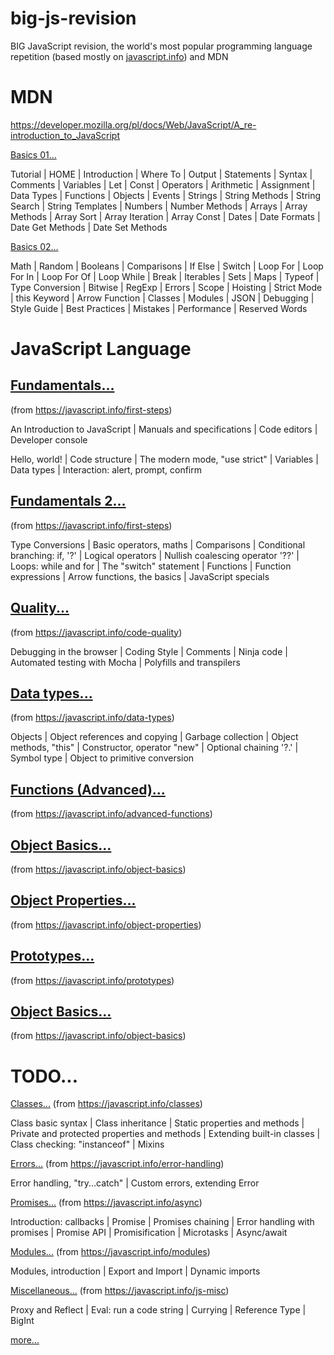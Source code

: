 # big-js-revision

BIG JavaScript revision, the world's most popular programming language repetition
(based mostly on <a href='https://javascript.info/'>javascript.info</a>) and MDN

# MDN

https://developer.mozilla.org/pl/docs/Web/JavaScript/A_re-introduction_to_JavaScript

<a href="./docs/basics01.md">Basics 01...</a><br/>

Tutorial | HOME | Introduction | Where To | Output | Statements | Syntax | Comments | Variables | Let | Const | Operators | Arithmetic | Assignment | Data Types | Functions | Objects | Events | Strings | String Methods | String Search | String Templates | Numbers | Number Methods | Arrays | Array Methods | Array Sort | Array Iteration | Array Const | Dates | Date Formats | Date Get Methods | Date Set Methods

<a href="./docs/basics02.md">Basics 02...</a><br/>

Math | Random | Booleans | Comparisons | If Else | Switch | Loop For | Loop For In | Loop For Of | Loop While | Break | Iterables | Sets | Maps | Typeof | Type Conversion | Bitwise | RegExp | Errors | Scope | Hoisting | Strict Mode | this Keyword | Arrow Function | Classes | Modules | JSON | Debugging | Style Guide | Best Practices | Mistakes | Performance | Reserved Words


# JavaScript Language

## <a href="./docs/jsFundamentals.md">Fundamentals...</a> 
(from https://javascript.info/first-steps)

An Introduction to JavaScript | Manuals and specifications | Code editors | Developer console

Hello, world! | Code structure | The modern mode, "use strict" | Variables | Data types | Interaction: alert, prompt, confirm

## <a href="./docs/jsFundamentals2.md">Fundamentals 2...</a> 
(from https://javascript.info/first-steps)


Type Conversions | Basic operators, maths | Comparisons | Conditional branching: if, '?' | Logical operators | Nullish coalescing operator '??' | Loops: while and for | The "switch" statement | Functions | Function expressions | Arrow functions, the basics | JavaScript specials

## <a href="./docs/jsQuality.md">Quality...</a> 
(from https://javascript.info/code-quality)

Debugging in the browser | Coding Style | Comments | Ninja code | Automated testing with Mocha | Polyfills and transpilers 

## <a href="./docs/jsDataTypes.md">Data types...</a> 
(from https://javascript.info/data-types)

Objects | Object references and copying | Garbage collection | Object methods, "this" | Constructor, operator "new" | Optional chaining '?.' | Symbol type | Object to primitive conversion

## <a href="./docs/jsAdvancedFunctions.md">Functions (Advanced)...</a> 
(from https://javascript.info/advanced-functions)

## <a href="./docs/jsObjectsBasic.md">Object Basics...</a> 
(from https://javascript.info/object-basics)

## <a href="./docs/jsObjectsProperties.md">Object Properties...</a> 
(from https://javascript.info/object-properties)

## <a href="./docs/jsPrototypes.md">Prototypes...</a> 
(from https://javascript.info/prototypes)

## <a href="./docs/jsObjectsBasic.md">Object Basics...</a> 
(from https://javascript.info/object-basics)

# TODO...

<a href="./docs/classes.md">Classes...</a> (from https://javascript.info/classes)

Class basic syntax | Class inheritance | Static properties and methods | Private and protected properties and methods | Extending built-in classes | Class checking: "instanceof" | Mixins

<a href="./docs/errors.md">Errors...</a> (from https://javascript.info/error-handling)

Error handling, "try...catch" | Custom errors, extending Error

<a href="./docs/promises.md">Promises...</a> (from https://javascript.info/async)

Introduction: callbacks | Promise | Promises chaining | Error handling with promises | Promise API | Promisification | Microtasks | Async/await

<a href="./docs/modules.md">Modules...</a> (from https://javascript.info/modules)

Modules, introduction | Export and Import | Dynamic imports

<a href="./docs/misc.md">Miscellaneous...</a> (from https://javascript.info/js-misc)

Proxy and Reflect | Eval: run a code string | Currying | Reference Type | BigInt

<a href="./docs/link.md">more...</a>
